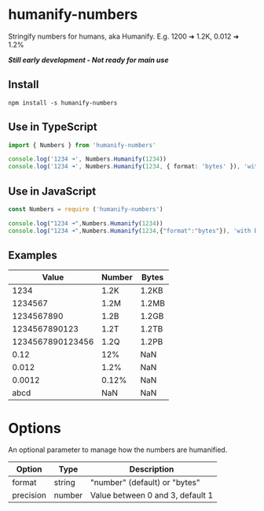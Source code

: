 # humanify-numbers
Stringify numbers for humans, aka Humanify. E.g. 1200 ➜ 1.2K, 0.012 ➜ 1.2%

**_Still early development - Not ready for main use_**

## Install 

~~~
npm install -s humanify-numbers
~~~

## Use in TypeScript

~~~typescript
import { Numbers } from 'humanify-numbers'

console.log('1234 ➜', Numbers.Humanify(1234))
console.log('1234 ➜', Numbers.Humanify(1234, { format: 'bytes' }), 'with bytes option')
~~~

## Use in JavaScript

~~~javascript
const Numbers = require ('humanify-numbers')

console.log("1234 ➜",Numbers.Humanify(1234))
console.log("1234 ➜",Numbers.Humanify(1234,{"format":"bytes"}), 'with bytes option')
~~~

## Examples

|Value|Number|Bytes|
|---|---|---|
|1234|1.2K|1.2KB|
|1234567|1.2M|1.2MB|
|1234567890|1.2B|1.2GB|
|1234567890123|1.2T|1.2TB|
|1234567890123456|1.2Q|1.2PB|
|0.12|12%|NaN|
|0.012|1.2%|NaN|
|0.0012|0.12%|NaN|
|abcd|NaN|NaN|

# Options

An optional parameter to manage how the numbers are humanified. 

|Option|Type|Description|
|---|---|---|
|format|string| "number" (default) or "bytes"|
|precision|number| Value between 0 and 3, default 1|
